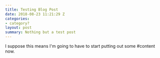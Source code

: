 ```yaml
---
title: Testing Blog Post
date: 2018-08-23 11:21:29 Z
categories:
- category?
layout: post
summary: Nothing but a test post
---
```


I suppose this means I'm going to have to start putting out some #content now.
